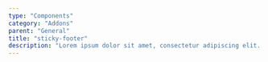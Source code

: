 ```yaml
---
type: "Components"
category: "Addons"
parent: "General"
title: "sticky-footer"
description: "Lorem ipsum dolor sit amet, consectetur adipiscing elit. Nunc tempus laoreet leo sit amet iaculis."
---
```


<demo>
  <div class="gatsby_demo_item toggle" data-iframe="iframe/components/addons/general/sticky-footer">
  </div>
</demo>
